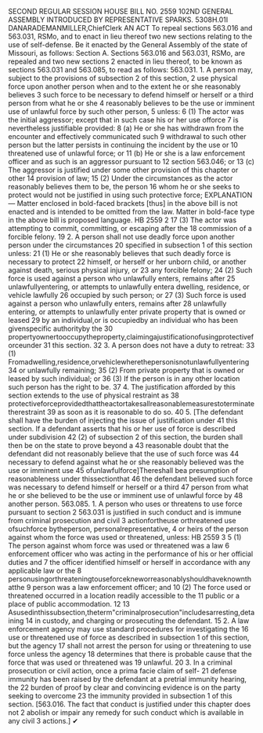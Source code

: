 SECOND REGULAR SESSION
HOUSE BILL NO. 2559
102ND GENERAL ASSEMBLY
INTRODUCED BY REPRESENTATIVE SPARKS.
5308H.01I DANARADEMANMILLER,ChiefClerk
AN ACT
To repeal sections 563.016 and 563.031, RSMo, and to enact in lieu thereof two new sections
relating to the use of self-defense.
Be it enacted by the General Assembly of the state of Missouri, as follows:
Section A. Sections 563.016 and 563.031, RSMo, are repealed and two new sections
2 enacted in lieu thereof, to be known as sections 563.031 and 563.085, to read as follows:
563.031. 1. A person may, subject to the provisions of subsection 2 of this section,
2 use physical force upon another person when and to the extent he or she reasonably believes
3 such force to be necessary to defend himself or herself or a third person from what he or she
4 reasonably believes to be the use or imminent use of unlawful force by such other person,
5 unless:
6 (1) The actor was the initial aggressor; except that in such case his or her use offorce
7 is nevertheless justifiable provided:
8 (a) He or she has withdrawn from the encounter and effectively communicated such
9 withdrawal to such other person but the latter persists in continuing the incident by the use or
10 threatened use of unlawful force; or
11 (b) He or she is a law enforcement officer and as such is an aggressor pursuant to
12 section 563.046; or
13 (c) The aggressor is justified under some other provision of this chapter or other
14 provision of law;
15 (2) Under the circumstances as the actor reasonably believes them to be, the person
16 whom he or she seeks to protect would not be justified in using such protective force;
EXPLANATION — Matter enclosed in bold-faced brackets [thus] in the above bill is not enacted and is
intended to be omitted from the law. Matter in bold-face type in the above bill is proposed language.
HB 2559 2
17 (3) The actor was attempting to commit, committing, or escaping after the
18 commission of a forcible felony.
19 2. A person shall not use deadly force upon another person under the circumstances
20 specified in subsection 1 of this section unless:
21 (1) He or she reasonably believes that such deadly force is necessary to protect
22 himself, or herself or her unborn child, or another against death, serious physical injury, or
23 any forcible felony;
24 (2) Such force is used against a person who unlawfully enters, remains after
25 unlawfullyentering, or attempts to unlawfully entera dwelling, residence, or vehicle lawfully
26 occupied by such person; or
27 (3) Such force is used against a person who unlawfully enters, remains after
28 unlawfully entering, or attempts to unlawfully enter private property that is owned or leased
29 by an individual,or is occupiedby an individual who has been givenspecific authorityby the
30 propertyownertooccupytheproperty,claimingajustificationofusingprotectiveforceunder
31 this section.
32 3. A person does not have a duty to retreat:
33 (1) Fromadwelling,residence,orvehiclewherethepersonisnotunlawfullyentering
34 or unlawfully remaining;
35 (2) From private property that is owned or leased by such individual; or
36 (3) If the person is in any other location such person has the right to be.
37 4. The justification afforded by this section extends to the use of physical restraint as
38 protectiveforceprovidedthattheactortakesallreasonablemeasurestoterminatetherestraint
39 as soon as it is reasonable to do so.
40 5. [The defendant shall have the burden of injecting the issue of justification under
41 this section. If a defendant asserts that his or her use of force is described under subdivision
42 (2) of subsection 2 of this section, the burden shall then be on the state to prove beyond a
43 reasonable doubt that the defendant did not reasonably believe that the use of such force was
44 necessary to defend against what he or she reasonably believed was the use or imminent use
45 ofunlawfulforce]Thereshall bea presumption of reasonableness under thissectionthat
46 the defendant believed such force was necessary to defend himself or herself or a third
47 person from what he or she believed to be the use or imminent use of unlawful force by
48 another person.
563.085. 1. A person who uses or threatens to use force pursuant to section
2 563.031 is justified in such conduct and is immune from criminal prosecution and civil
3 actionfortheuse orthreatened use ofsuchforce bytheperson, personalrepresentative,
4 or heirs of the person against whom the force was used or threatened, unless:
HB 2559 3
5 (1) The person against whom force was used or threatened was a law
6 enforcement officer who was acting in the performance of his or her official duties and
7 the officer identified himself or herself in accordance with any applicable law or the
8 personusingorthreateningtouseforcekneworreasonablyshouldhaveknownthatthe
9 person was a law enforcement officer; and
10 (2) The force used or threatened occurred in a location readily accessible to the
11 public or a place of public accommodation.
12
13 Asusedinthissubsection,theterm"criminalprosecution"includesarresting,detaining
14 in custody, and charging or prosecuting the defendant.
15 2. A law enforcement agency may use standard procedures for investigating the
16 use or threatened use of force as described in subsection 1 of this section, but the agency
17 shall not arrest the person for using or threatening to use force unless the agency
18 determines that there is probable cause that the force that was used or threatened was
19 unlawful.
20 3. In a criminal prosecution or civil action, once a prima facie claim of self-
21 defense immunity has been raised by the defendant at a pretrial immunity hearing, the
22 burden of proof by clear and convincing evidence is on the party seeking to overcome
23 the immunity provided in subsection 1 of this section.
[563.016. The fact that conduct is justified under this chapter does not
2 abolish or impair any remedy for such conduct which is available in any civil
3 actions.]
✔